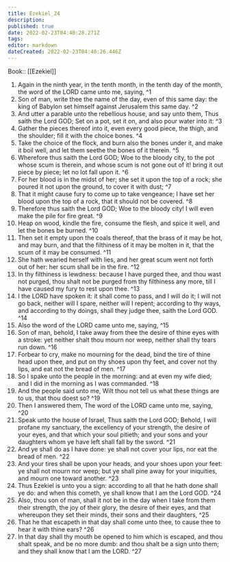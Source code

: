 ```yaml
---
title: Ezekiel_24
description: 
published: true
date: 2022-02-23T04:40:28.271Z
tags: 
editor: markdown
dateCreated: 2022-02-23T04:40:26.446Z
---
```


 Book:: [[Ezekiel]]
 1. Again in the ninth year, in the tenth month, in the tenth day of the month, the word of the LORD came unto me, saying, ^1
 2. Son of man, write thee the name of the day, even of this same day: the king of Babylon set himself against Jerusalem this same day. ^2
 3. And utter a parable unto the rebellious house, and say unto them, Thus saith the Lord GOD; Set on a pot, set it on, and also pour water into it: ^3
 4. Gather the pieces thereof into it, even every good piece, the thigh, and the shoulder; fill it with the choice bones. ^4
 5. Take the choice of the flock, and burn also the bones under it, and make it boil well, and let them seethe the bones of it therein. ^5
 6. Wherefore thus saith the Lord GOD; Woe to the bloody city, to the pot whose scum is therein, and whose scum is not gone out of it! bring it out piece by piece; let no lot fall upon it. ^6
 7. For her blood is in the midst of her; she set it upon the top of a rock; she poured it not upon the ground, to cover it with dust; ^7
 8. That it might cause fury to come up to take vengeance; I have set her blood upon the top of a rock, that it should not be covered. ^8
 9. Therefore thus saith the Lord GOD; Woe to the bloody city! I will even make the pile for fire great. ^9
 10. Heap on wood, kindle the fire, consume the flesh, and spice it well, and let the bones be burned. ^10
 11. Then set it empty upon the coals thereof, that the brass of it may be hot, and may burn, and that the filthiness of it may be molten in it, that the scum of it may be consumed. ^11
 12. She hath wearied herself with lies, and her great scum went not forth out of her: her scum shall be in the fire. ^12
 13. In thy filthiness is lewdness: because I have purged thee, and thou wast not purged, thou shalt not be purged from thy filthiness any more, till I have caused my fury to rest upon thee. ^13
 14. I the LORD have spoken it: it shall come to pass, and I will do it; I will not go back, neither will I spare, neither will I repent; according to thy ways, and according to thy doings, shall they judge thee, saith the Lord GOD. ^14
 15. Also the word of the LORD came unto me, saying, ^15
 16. Son of man, behold, I take away from thee the desire of thine eyes with a stroke: yet neither shalt thou mourn nor weep, neither shall thy tears run down. ^16
 17. Forbear to cry, make no mourning for the dead, bind the tire of thine head upon thee, and put on thy shoes upon thy feet, and cover not thy lips, and eat not the bread of men. ^17
 18. So I spake unto the people in the morning: and at even my wife died; and I did in the morning as I was commanded. ^18
 19. And the people said unto me, Wilt thou not tell us what these things are to us, that thou doest so? ^19
 20. Then I answered them, The word of the LORD came unto me, saying, ^20
 21. Speak unto the house of Israel, Thus saith the Lord GOD; Behold, I will profane my sanctuary, the excellency of your strength, the desire of your eyes, and that which your soul pitieth; and your sons and your daughters whom ye have left shall fall by the sword. ^21
 22. And ye shall do as I have done: ye shall not cover your lips, nor eat the bread of men. ^22
 23. And your tires shall be upon your heads, and your shoes upon your feet: ye shall not mourn nor weep; but ye shall pine away for your iniquities, and mourn one toward another. ^23
 24. Thus Ezekiel is unto you a sign: according to all that he hath done shall ye do: and when this cometh, ye shall know that I am the Lord GOD. ^24
 25. Also, thou son of man, shall it not be in the day when I take from them their strength, the joy of their glory, the desire of their eyes, and that whereupon they set their minds, their sons and their daughters, ^25
 26. That he that escapeth in that day shall come unto thee, to cause thee to hear it with thine ears? ^26
 27. In that day shall thy mouth be opened to him which is escaped, and thou shalt speak, and be no more dumb: and thou shalt be a sign unto them; and they shall know that I am the LORD. ^27

